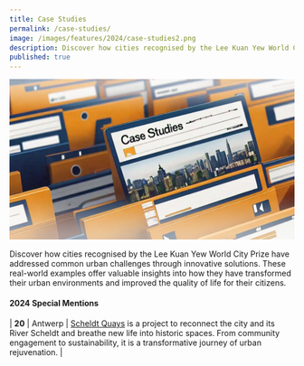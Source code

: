 ```yaml
---
title: Case Studies
permalink: /case-studies/
image: /images/features/2024/case-studies2.png
description: Discover how cities recognised by the Lee Kuan Yew World City Prize have addressed common urban challenges through innovative solutions. 
published: true
---
```


![Special Mentions](/images/features/2024/case-studies2.png)

Discover how cities recognised by the Lee Kuan Yew World City Prize have addressed common urban challenges through innovative solutions. These real-world examples offer valuable insights into how they have transformed their urban environments and improved the quality of life for their citizens.

#### **2024 Special Mentions**

| **20** | Antwerp | [Scheldt Quays](/resources/case-studies/antwerp-scheldt-quays/) is a project to reconnect the city and its River Scheldt and breathe new life into historic spaces. From community engagement to sustainability, it is a transformative journey of urban rejuvenation. |
